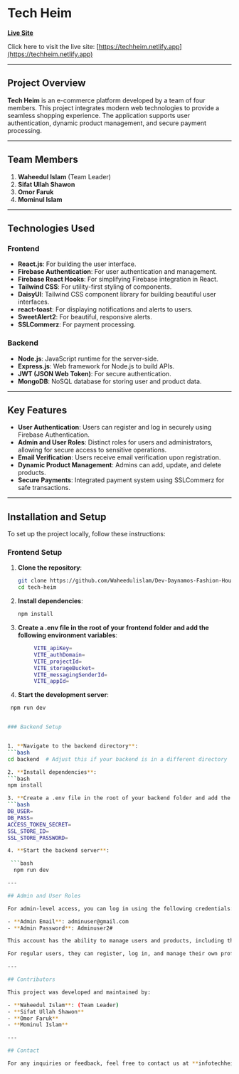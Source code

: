 # Tech Heim

[**Live Site**](https://techheim.netlify.app)

Click here to visit the live site: [https://techheim.netlify.app](https://techheim.netlify.app)

---

## Project Overview

**Tech Heim** is an e-commerce platform developed by a team of four members. This project integrates modern web technologies to provide a seamless shopping experience. The application supports user authentication, dynamic product management, and secure payment processing.

---

## Team Members

1. **Waheedul Islam** (Team Leader)
2. **Sifat Ullah Shawon**
3. **Omor Faruk**
4. **Mominul Islam**

---

## Technologies Used

### Frontend

- **React.js**: For building the user interface.
- **Firebase Authentication**: For user authentication and management.
- **Firebase React Hooks**: For simplifying Firebase integration in React.
- **Tailwind CSS**: For utility-first styling of components.
- **DaisyUI**: Tailwind CSS component library for building beautiful user interfaces.
- **react-toast**: For displaying notifications and alerts to users.
- **SweetAlert2**: For beautiful, responsive alerts.
- **SSLCommerz**: For payment processing.

### Backend

- **Node.js**: JavaScript runtime for the server-side.
- **Express.js**: Web framework for Node.js to build APIs.
- **JWT (JSON Web Token)**: For secure authentication.
- **MongoDB**: NoSQL database for storing user and product data.

---

## Key Features

- **User Authentication**: Users can register and log in securely using Firebase Authentication.
- **Admin and User Roles**: Distinct roles for users and administrators, allowing for secure access to sensitive operations.
- **Email Verification**: Users receive email verification upon registration.
- **Dynamic Product Management**: Admins can add, update, and delete products.
- **Secure Payments**: Integrated payment system using SSLCommerz for safe transactions.

---

## Installation and Setup

To set up the project locally, follow these instructions:

### Frontend Setup

1. **Clone the repository**:

   ```bash
   git clone https://github.com/Waheedulislam/Dev-Daynamos-Fashion-House-
   cd tech-heim

2. **Install dependencies**: 

   ```bash 
   npm install

3. **Create a .env file in the root of your frontend folder and add the following environment variables**: 


   ```bash 
        VITE_apiKey=
        VITE_authDomain=
        VITE_projectId=
        VITE_storageBucket=
        VITE_messagingSenderId=
        VITE_appId=

4. **Start the development server**: 
  ```bash 
   npm run dev


### Backend Setup 


1. **Navigate to the backend directory**:
  ```bash 
cd backend  # Adjust this if your backend is in a different directory

2. **Install dependencies**:
  ```bash 
  npm install

3. **Create a .env file in the root of your backend folder and add the following environment variables**:
  ```bash 
  DB_USER=
  DB_PASS=
  ACCESS_TOKEN_SECRET=
  SSL_STORE_ID=
  SSL_STORE_PASSWORD=

4. **Start the backend server**:

   ```bash 
    npm run dev

---

## Admin and User Roles 

 For admin-level access, you can log in using the following credentials:

- **Admin Email**: adminuser@gmail.com
- **Admin Password**: Adminuser2#

This account has the ability to manage users and products, including the ability to add, update, and delete items in the inventory.

For regular users, they can register, log in, and manage their own profiles and orders.

---

## Contributors

This project was developed and maintained by:

- **Waheedul Islam**: (Team Leader)
- **Sifat Ullah Shawon**
- **Omor Faruk**
- **Mominul Islam**

---

## Contact 

For any inquiries or feedback, feel free to contact us at **infotechheim@gmail.com*
